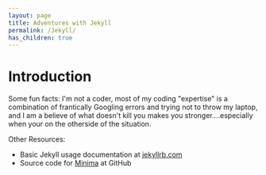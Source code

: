 ```yaml
---
layout: page
title: Adventures with Jekyll
permalink: /Jekyll/
has_children: true
---
```


# Introduction

Some fun facts: I'm not a coder, most of my coding "expertise" is a combination of frantically Googling errors and trying not to throw my laptop, and I am a believe of what doesn't kill you makes you stronger....especially when your on the otherside of the situation.


Other Resources: 

* Basic Jekyll usage documentation at [jekyllrb.com](https://jekyllrb.com/)
* Source code for [Minima](https://github.com/jekyll/minima) at GitHub